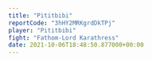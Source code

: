 ```yaml
---
title: "Pititbibi"
reportCode: "3hHY2MRKgrdDkTPj"
player: "Pititbibi"
fight: "Fathom-Lord Karathress"
date: 2021-10-06T18:48:50.877000+00:00
---
```

